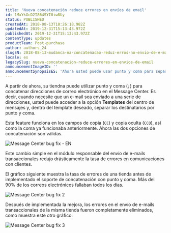 ```yaml
---
title: 'Nueva concatenación reduce errores en envíos de email'
id: 1MxYkGcD2I864SYI0iw8Uy
status: PUBLISHED
createdAt: 2018-08-13T18:26:18.982Z
updatedAt: 2019-12-31T15:13:43.972Z
publishedAt: 2019-12-31T15:13:43.972Z
contentType: updates
productTeam: Post-purchase
author: authors_24
slugEN: 2018-08-13-mudanca-na-concatenacao-reduz-erros-no-envio-de-e-mails
locale: es
legacySlug: nueva-concatenacion-reduce-errores-en-envios-de-email
announcementImageID: ''
announcementSynopsisES: 'Ahora usted puede usar punto y coma para separar direcciones de email, lo que reduce drásticamente el número de errores.'
---
```


A partir de ahora, su tiendna puede utilizar punto y coma (`;`) para concatenar direcciones de correo electrónico en el Message Center. Es decir, cuando necesite que un e-mail sea enviado a una serie de direcciones, usted puede acceder a la opción __Templates__ del centro de mensajes y, dentro del template deseado, separar los destinatarios por punto y coma.

Esta feature funciona en los campos de copia (`CC`) y copia oculta (`CCO`), así como la coma ya funcionaba anteriormente. Ahora las dos opciones de concatenación son válidas.

![Message Center bug fix - EN](https://images.ctfassets.net/alneenqid6w5/4P6PvvTcgEASE8ooUakoSG/73b01a7f5ebdaaebc66aa805dbe61169/Message_Center_bug_fix_-_EN.png)

Este cambio simple en el módulo responsable del envío de e-mails transaccionales redujo drásticamente la tasa de errores en comunicaciones con clientes.

El gráfico siguiente muestra la tasa de errores de una tienda antes de implementado el soporte de concatenación con punto y coma. Más del 90% de los correos electrónicos fallaban todos los días.

![Message Center bug fix 2](//images.ctfassets.net/alneenqid6w5/2WTicguBZ6ucAO2a48QKum/fb0774ca2f6d2b746a702813c95126a2/Message_Center_bug_fix_2.png)

Después de implementada la mejora, los errores en el envío de e-mails transaccionales de la misma tienda fueron completamente eliminados, como muestra este otro gráfico:

![Message Center bug fix 3](//images.ctfassets.net/alneenqid6w5/1OmAZMSyp2cm8K4e6aKs8S/bf862028ae01ed3cb1b77cab375ebdf4/Message_Center_bug_fix_3.png)

